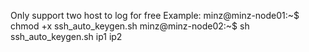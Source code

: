 

Only support two host to log for free
Example:
minz@minz-node01:~$ chmod +x ssh_auto_keygen.sh
minz@minz-node02:~$ sh ssh_auto_keygen.sh ip1 ip2
